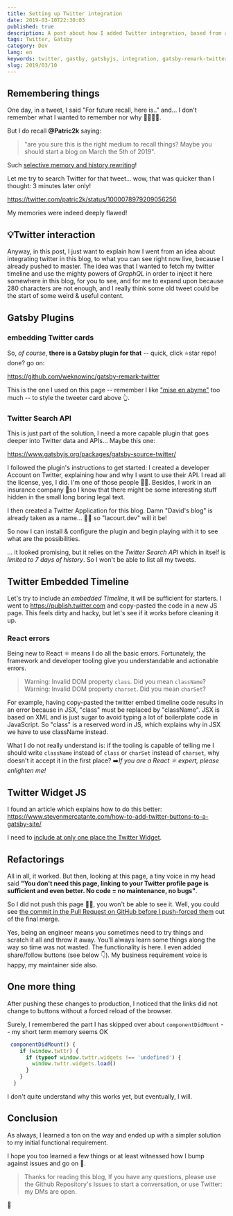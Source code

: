 ```yaml
---
title: Setting up Twitter integration
date: 2019-03-10T22:30:03
published: true
description: A post about how I added Twitter integration, based from a vague memory of an old tweet.
tags: Twitter, Gatsby
category: Dev
lang: en
keywords: twitter, gastby, gatsbyjs, integration, gatsby-remark-twitter, gatsby-source-twitter
slug: 2019/03/10
---
```

<script>
  import AddTwitterWidgetScript from '$lib/components/AddTwitterWidgetScript.svelte';
</script>

<AddTwitterWidgetScript />

## Remembering things

One day, in a tweet, I said "For future recall, here is.." and... I don't remember what I wanted to remember nor why 🤷‍♂️🤦‍♂️.

But I do recall **@Patric2k** saying:
> "are you sure this is the right medium to recall things? Maybe you should start a blog on March the 5th of 2019".

Such [selective memory and history rewriting](/future/bias-of-using-too-much-biases)!

Let me try to search Twitter for that tweet... wow, that was quicker than I thought: 3 minutes later only!

https://twitter.com/patric2k/status/1000078979209056256

My memories were indeed deeply flawed!

## 💡Twitter interaction

Anyway, in this post, I just want to explain how I went from an idea about integrating twitter in this blog, to what you can see right now live, because I already pushed to master.
The idea was that I wanted to fetch my twitter timeline and use the mighty powers of *GraphQL* in order to inject it here somewhere in this blog, for you to see, and for me to expand upon because 280 characters are not enough, and I really think some old tweet could be the start of some weird & useful content.

## Gatsby Plugins

### embedding Twitter cards

So, *of course*, **there is a Gatsby plugin for that** -- quick, click ⭐️star repo! done? go on:

https://github.com/weknowinc/gatsby-remark-twitter

This is the one I used on this page -- remember I like ["mise en abyme"](https://en.wikipedia.org/wiki/Mise_en_abyme) too much -- to style the tweeter card above 👆.

### Twitter Search API

This is just part of the solution, I need a more capable plugin that goes deeper into Twitter data and APIs... Maybe this one:

https://www.gatsbyjs.org/packages/gatsby-source-twitter/

I followed the plugin's instructions to get started: I created a developer Account on Twitter, explaining how and why I want to use their API.
I read all the license, yes, I did. I'm one of those people 🕵️‍♂️. Besides, I work in an insurance company 🧐so I know that there might be some interesting stuff hidden in the small long boring legal text.

I then created a Twitter Application for this blog. Damn "David's blog" is already taken as a name... 🤦‍♂️ so "lacourt.dev" will it be!

So now I can install & configure the plugin and begin playing with it to see what are the possibilities.

... it looked promising, but it relies on the *Twitter Search API* which in itself is *limited to 7 days of history*. So I won't be able to list all my tweets.

## Twitter Embedded Timeline

Let's try to include an *embedded Timeline*, it will be sufficient for starters.
I went to https://publish.twitter.com and copy-pasted the code in a new JS page. This feels dirty and hacky, but let's see if it works before cleaning it up.

### React errors

Being new to React ⚛︎ means I do all the basic errors. Fortunately, the framework and developer tooling give you understandable and actionable errors.

> Warning: Invalid DOM property `class`. Did you mean `className`?
> Warning: Invalid DOM property `charset`. Did you mean `charSet`?

For example, having copy-pasted the twitter embed timeline code results in an error because in JSX, "class" must be replaced by "className". JSX is based on XML and is just sugar to avoid typing a lot of boilerplate code in JavaScript. So "class" is a reserved word in JS, which explains why in JSX we have to use className instead.

What I do not really understand is:
if the tooling is capable of telling me I should write `className` instead of `class` or `charSet` instead of `charset`, why doesn't it accept it in the first place?
➡️*If you are a React ⚛️ expert, please enlighten me!*

## Twitter Widget JS

I found an article which explains how to do this better:
https://www.stevenmercatante.com/how-to-add-twitter-buttons-to-a-gatsby-site/

I need to [include at only one place the Twitter Widget](https://developer.twitter.com/en/docs/twitter-for-websites/javascript-api/guides/set-up-twitter-for-websites).

## Refactorings

All in all, it worked. But then, looking at this page, a tiny voice in my head said **"You don't need this page, linking to your Twitter profile page is sufficient and even better. No code = no maintenance, no bugs"**.

So I did not push this page 🤷‍♂️, you won't be able to see it. Well, you could see [the commit in the Pull Request on GitHub before I push-forced them](https://github.com/doppelganger9/blog/commit/b7af093350cbc4a880584c1307626ab0aba863f0) out of the final merge.

Yes, being an engineer means you sometimes need to try things and scratch it all and throw it away. You'll always learn some things along the way so time was not wasted. The functionality is here. I even added share/follow buttons (see below 👇). My business requirement voice is happy, my maintainer side also.

## One more thing

After pushing these changes to production, I noticed that the links did not change to buttons without a forced reload of the browser.

Surely, I remembered the part I has skipped over about `componentDidMount` -- my short term memory seems OK

```javascript
 componentDidMount() {
    if (window.twttr) {
      if (typeof window.twttr.widgets !== 'undefined') {
        window.twttr.widgets.load()
      }
    }
  }
```

I don't quite understand why this works yet, but eventually, I will.

## Conclusion

As always, I learned a ton on the way and ended up with a simpler solution to my initial functional requirement.

I hope you too learned a few things or at least witnessed how I bump against issues and go on 🤣.

> Thanks for reading this blog, If you have any questions, please use the Github Repository's Issues to start a conversation, or use Twitter: my DMs are open.

👋
